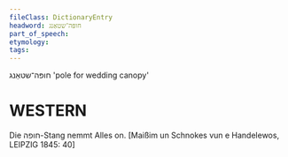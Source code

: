 ```yaml
---
fileClass: DictionaryEntry
headword: חופּה־שטאַנג
part_of_speech: 
etymology: 
tags: 
---
```

חופּה־שטאַנג
'pole for wedding canopy'

WESTERN
========

Die חופה-Stang nemmt Alles on.
[Maißim un Schnokes vun e Handelewos, LEIPZIG 1845: 40]